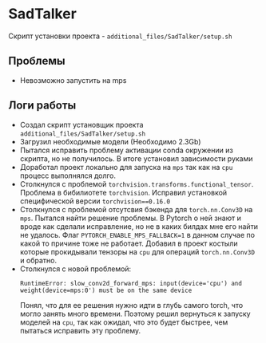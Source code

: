 # SadTalker

Скрипт установки проекта - `additional_files/SadTalker/setup.sh`

## Проблемы
* Невозможно запустить на mps

## Логи работы
* Создал скрипт установщик проекта `additional_files/SadTalker/setup.sh`
* Загрузил необходимые модели (Необходимо 2.3Gb)
* Пытался исправить проблему активации conda окружении из скрипта, но не получилось.
  В итоге установил зависимости руками
* Доработал проект локально для запуска на `mps` так как на `cpu` процесс выполнялся долго.
* Столкнулся с проблемой `torchvision.transforms.functional_tensor`.
  Проблема в бибилиотете `torchvision`. Исправил установкой специфической версии `torchvision==0.16.0`
* Столкнулся с проблемой отсутсвия бэкенда для `torch.nn.Conv3D` на `mps`.
  Пытался найти решение проблемы. В Pytorch о ней знают и вроде как сделали исправление, но не в каких билдах мне его найти не удалось.
  Флаг `PYTORCH_ENABLE_MPS_FALLBACK=1` в данном случае по какой то причине тоже не работает.
  Добавил в проект костыли которые прокидывали тензоры на `cpu` для операций `torch.nn.Conv3D` и обратно.
* Столкнулся с новой проблемой: 
  ```
  RuntimeError: slow_conv2d_forward_mps: input(device='cpu') and weight(device=mps:0') must be on the same device
  ```
  Понял, что для ее решения нужно идти в глубь самого torch, что могло занять много времени.
  Поэтому решил вернуться к запуску моделей на `cpu`, так как ожидал, что это будет быстрее, чем пытаться исправить эту проблему.
